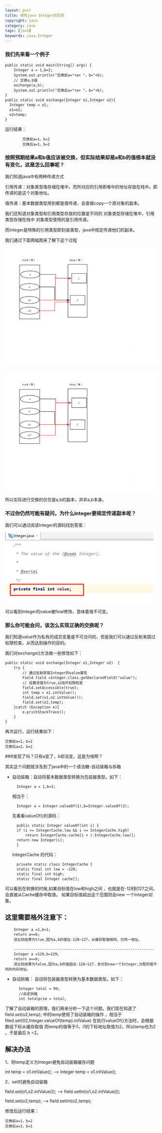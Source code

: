 ```yaml
---
layout: post
title: 探究java Integer的实现
copyright: java
category: java
tags: [java]
keywords: java,Integer
---
```


### 我们先来看一个例子
	public static void main(String[] args) {
        Integer a = 1,b=2;
        System.out.println("交换前a="+a+ "，b="+b);
        // 交换a,b值
        exchange(a,b);
        System.out.println("交换后a="+a+ "，b="+b);
    }
    public static void exchange(Integer o1,Integer o2){
      Integer temp = o1;
      o1=o2;
      o2=temp;
    }
运行结果：
 			
	        交换前a=1，b=2
			交换后a=1，b=2

### 按照预期结果a和b值应该被交换，但实际结果却是a和b的值根本就没有变化，这是怎么回事呢？

我们知道java中有两种传递方式

引用传递：对象类型值存储在堆中，而所对应的引用即堆中的地址存放在栈中。即传递的是这个对象地址。

值传递：基本数据类型用到都是值传递，会直接copy一个原对象的副本。

我们还知道对象类型和引用类型存放的位置是不同的 对象类型存储在堆中，引用类型存储在栈中
对象类型使用的是引用传递。

而Integer是特殊的引用类型即封装类型，java中规定传递他们的副本。

我们通过下面两幅图来了解下这个过程


![交换前](assets/images/java/Integer.png)


![交换后](assets/images/java/Integer2.png)


所以实际进行交换的仅仅是a,b的副本，并非a,b本身。

### 不过你仍然可能有疑问，为什么Integer要规定传递副本呢？
我们可以通过阅读Integer的源码找到答案：
	
![Integer部分源码](assets/images/java/IntegerSource.jpg)

可以看到Integer的value被final修饰，意味着值不可变。

### 那么你可能会问，该怎么实现正确的交换呢？

我们知道value作为私有的成员变量是不可访问的，但是我们可以通过反射来跳过权限检查，从而达到操作的目的。

我们对exchange()方法做一些修改如下：

	public static void exchange(Integer o1,Integer o2)  {
        try {
            // 通过反射获取Integer的value属性
            Field field =Integer.class.getDeclaredField("value");
            // 设置该值为true,以绕开权限检查
            field.setAccessible(true);
            int temp = o1.intValue();
            field.set(o1,o2.intValue());
            field.set(o2,temp); 
        }catch (Exception e){
            e.printStackTrace();
        }
    }

再次运行，运行结果如下：

	交换前a=1，b=2
	交换后a=2，b=2

###发现了吗？只有a变了，b却没变，这是为啥啊？

其实这个问题就涉及到了java中的一个语法糖-自动装箱与拆箱

* 自动装箱：自动将基本数据类型转换为包装器类型。如下：

     
        Integer a = 1,b=2;
  相当于：

        Integer a = Integer.valueOf(1),b=Integer.valueOf(2);
  
  先看看valueOf()的源码：

		public static Integer valueOf(int i) {
        if (i >= IntegerCache.low && i <= IntegerCache.high)
            return IntegerCache.cache[i + (-IntegerCache.low)];
        return new Integer(i);
    	}
        
  IntegerCache 的代码：

        private static class IntegerCache {
        static final int low = -128;
        static final int high;
        static final Integer cache[];
        
 可以看到在转换的时候,如果目标值在low和high之间 ，也就是在-128到127之间，会直接从Cache缓存中取值。 如果目标值超出这个范围则会new 一个Integer对象。

## 这里需要格外注意下：

        Integer a =1,b=1;
   		return a==b; 
        该比较结果为true,因为a,b的值在-128~127，从缓存取值相同，为同一地址。

        ----------------------------------------------------------------- 
		Integer a =129,b=129;
   		return a==b; 
        该比较结果为false,因为a,b的值超出-128~127，会分别new一个Integer,分配的是不同的内存地址。


* 自动拆箱： 自动将包装器类型转换为基本数据类型。如下：


         Integer total = 99;
    	 //自定拆箱
    	 int totalprim = total;
         

了解了自动装箱的原理，我们再来分析一下这个问题。我们现在知道了 field.set(o2,temp);  中的temp使用了自动装箱的操作 ，相当于 filed.set(02,Integer.valueOf(temp).intValue) 在执行valueOf()方法时，会根据数组下标从缓存取值 而temp的值等于i1，i1的下标地址取值为2，所以temp也为2 。于是最后 b =2。

## 解决办法

1、将temp定义为Integer避免自动装箱缓存问题

   int temp = o1.intValue(); --> Integer temp = o1.intValue();
 
2、set时避免自动装箱

   field.set(o1,o2.intValue()); --> field.setInt(o1,o2.intValue());

   field.set(o2,temp);          --> field.setInt(o2,temp); 

修改后运行结果：

    交换前a=1，b=2
	交换后a=2，b=1

